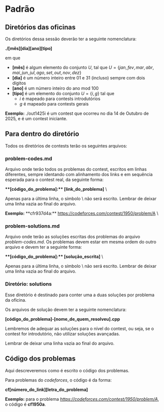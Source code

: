 # Padrão

## Diretórios das oficinas
Os diretórios dessa sessão deverão ter a seguinte nomenclatura:

**./[mês][dia][ano][tipo]**

em que 
- **[mês]** é algum elemento do conjunto $U$, tal que
$U = \{jan, fev, mar, abr, mai, jun, jul, ago, set, out, nov, dez\}$
- **[dia]** é um número inteiro entre 01 e 31 (incluso) sempre com dois dígitos
- **[ano]** é um número inteiro do ano mod 100
- **[tipo]** é um elemento do conjunto $U = \{i, g\}$ tal que
    - $i$ é mapeado para contests introdutórios
    - $g$ é mapeado para contests gerais

**Exemplo:** ./out1425i é um contest que ocorreu no dia 14 de Outubro de 2025, e é um contest iniciante.

## Para dentro do diretório

Todos os diretórios de contests terão os seguintes arquivos:

### problem-codes.md
Arquivo onde terão todos os problemas do contest, escritos em linhas diferentes, sempre identando com alinhamento dos links e em sequência esperada para o contest real, da seguinte forma:

**\*\*[código_do_problema]:\*\* [link_do_problema]** \

Apenas para a última linha, o símbolo \\ não será escrito. Lembrar de deixar uma linha vazia ao final do arquivo.

**Exemplo:** \*\*cfr937d4a:\*\* https://codeforces.com/contest/1950/problem/A \

### problem-solutions.md
Arquivo onde terão as soluções escritas dos problemas do arquivo *problem-codes.md*. Os problemas devem estar em mesma ordem do outro arquivo e devem ter a seguinte forma:

**\*\*[código_do_problema]:\*\* [solução_escrita]** \

Apenas para a última linha, o símbolo \\ não será escrito. Lembrar de deixar uma linha vazia ao final do arquivo.

### Diretório: solutions
Esse diretório é destinado para conter uma a duas soluções por problema da oficina.

Os arquivos de solução devem ter a seguinte nomenclatura:

**[código_do_problema]-[nome_de_quem_resolveu].cpp**

Lembremos de adequar as soluções para o nível do contest, ou seja, se o contest for introdutório, não utilizar soluções avançadas. 

Lembrar de deixar uma linha vazia ao final do arquivo.

## Código dos problemas
Aqui descreveremos como é escrito o código dos problemas.

Para problemas do *codeforces*, o código é da forma:

**cf[número_do_link][letra_do_problema]**

**Exemplo:**
para o problema *https://codeforces.com/contest/1950/problem/A*, o código é **cf1950a**.
